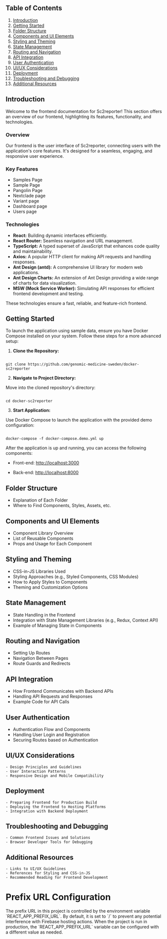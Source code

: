 ## Table of Contents

1. [Introduction](#introduction)
2. [Getting Started](#getting-started)
3. [Folder Structure](#folder-structure)
4. [Components and UI Elements](#components-and-ui-elements)
5. [Styling and Theming](#styling-and-theming)
6. [State Management](#state-management)
7. [Routing and Navigation](#routing-and-navigation)
8. [API Integration](#api-integration)
9. [User Authentication](#user-authentication)
10. [UI/UX Considerations](#uiux-considerations)
11. [Deployment](#deployment)
12. [Troubleshooting and Debugging](#troubleshooting-and-debugging)
13. [Additional Resources](#additional-resources)

## Introduction

Welcome to the frontend documentation for Sc2reporter! This section offers an overview of our frontend, highlighting its features, functionality, and technologies.

### Overview

Our frontend is the user interface of Sc2reporter, connecting users with the application's core features. It's designed for a seamless, engaging, and responsive user experience.

### Key Features

- Samples Page
- Sample Page
- Pangolin Page
- Nextclade page
- Variant page
- Dashboard page
- Users page

### Technologies

- **React:** Building dynamic interfaces efficiently.
- **React Router:** Seamless navigation and URL management.
- **TypeScript:** A typed superset of JavaScript that enhances code quality and maintainability.
- **Axios:** A popular HTTP client for making API requests and handling responses.
- **Ant Design (antd):** A comprehensive UI library for modern web applications.
- **Ant Design Charts:** An extension of Ant Design providing a wide range of charts for data visualization.
- **MSW (Mock Service Worker):** Simulating API responses for efficient frontend development and testing.

These technologies ensure a fast, reliable, and feature-rich frontend.


## Getting Started

  

To launch the application using sample data, ensure you have Docker Compose installed on your system. Follow these steps for a more advanced setup:

  

1.  **Clone the Repository:**

```

git clone https://github.com/genomic-medicine-sweden/docker-sc2reporter

```

  

2.  **Navigate to Project Directory:**

Move into the cloned repository's directory:

```

cd docker-sc2reporter

```

  

3.  **Start Application:**

Use Docker Compose to launch the application with the provided demo configuration:

  

```

docker-compose -f docker-compose.demo.yml up

```

  

After the application is up and running, you can access the following components:

  

- Front-end: [http://localhost:3000](http://localhost:3000)

- Back-end: [http://localhost:8000](http://localhost:8000)

## Folder Structure

- Explanation of Each Folder
- Where to Find Components, Styles, Assets, etc.

## Components and UI Elements

- Component Library Overview
- List of Reusable Components
- Props and Usage for Each Component

## Styling and Theming

- CSS-in-JS Libraries Used
- Styling Approaches (e.g., Styled Components, CSS Modules)
- How to Apply Styles to Components
- Theming and Customization Options

## State Management

- State Handling in the Frontend
- Integration with State Management Libraries (e.g., Redux, Context API)
- Example of Managing State in Components

## Routing and Navigation

- Setting Up Routes
- Navigation Between Pages
- Route Guards and Redirects

## API Integration

- How Frontend Communicates with Backend APIs
- Handling API Requests and Responses
- Example Code for API Calls

## User Authentication

- Authentication Flow and Components
- Handling User Login and Registration
- Securing Routes based on Authentication

## UI/UX Considerations

    - Design Principles and Guidelines
    - User Interaction Patterns
    - Responsive Design and Mobile Compatibility

## Deployment

    - Preparing Frontend for Production Build
    - Deploying the Frontend to Hosting Platforms
    - Integration with Backend Deployment

## Troubleshooting and Debugging

    - Common Frontend Issues and Solutions
    - Browser Developer Tools for Debugging

## Additional Resources

    - Links to UI/UX Guidelines
    - References for Styling and CSS-in-JS
    - Recommended Reading for Frontend Development

# Prefix URL Configuration

The prefix URL in this project is controlled by the environment variable \`REACT_APP_PREFIX_URL\`. By default, it is set to \`/\` to prevent any potential interference with Firebase hosting actions. When the project is run in production, the \`REACT_APP_PREFIX_URL\` variable can be configured with a different value as needed.
